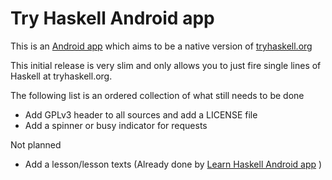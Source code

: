 Try Haskell Android app
=======================
This is an [Android app](https://play.google.com/store/apps/details?id=nl.bneijt.tryhaskell) which aims to be a native version of
[tryhaskell.org](http://tryhaskell.org)

This initial release is very slim and only allows you to just fire
single lines of Haskell at tryhaskell.org.

The following list is an ordered collection of what still needs to be done

-   Add GPLv3 header to all sources and add a LICENSE file
-   Add a spinner or busy indicator for requests

Not planned
-   Add a lesson/lesson texts (Already done by [Learn Haskell Android app](https://play.google.com/store/apps/details?id=hu.dreamland_swh.learnhaskell) )



